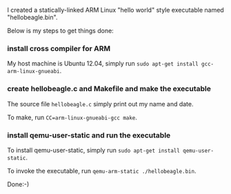 I created a statically-linked ARM Linux "hello world" style executable named "hellobeagle.bin".

Below is my steps to get things done:
### install cross compiler for ARM

My host machine is Ubuntu 12.04, simply run `sudo apt-get install gcc-arm-linux-gnueabi`.

### create hellobeagle.c and Makefile and make the executable

The source file `hellobeagle.c` simply print out my name and date.

To make, run `CC=arm-linux-gnueabi-gcc make`.

### install qemu-user-static and run the executable

To install qemu-user-static, simply run `sudo apt-get install qemu-user-static`.

To invoke the executable, run `qemu-arm-static ./hellobeagle.bin`.

Done:-)
